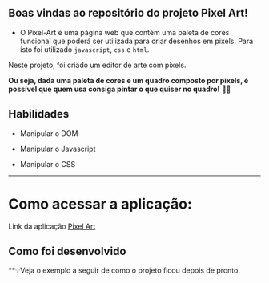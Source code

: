 ## Boas vindas ao repositório do projeto Pixel Art!

- O Pixel-Art é uma página web que contém uma paleta de cores funcional que poderá ser utilizada para criar desenhos em pixels. Para isto foi utilizado `javascript`, `css` e `html`.

Neste projeto, foi criado um editor de arte com pixels.

**Ou seja, dada uma paleta de cores e um quadro composto por pixels, é possível que quem usa consiga pintar o que quiser no quadro!** 👩‍🎨
  

## Habilidades

- Manipular o DOM

- Manipular o Javascript

- Manipular o CSS

---


# Como acessar a aplicação:

Link da aplicação <a href='https://nicolaszamboni.github.io/Project-Pixel-Art/'>Pixel Art</a>

## Como foi desenvolvido

**💡Veja o exemplo a seguir de como o projeto ficou depois de pronto.
